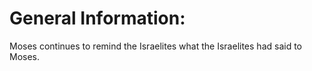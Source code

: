 # General Information:

Moses continues to remind the Israelites what the Israelites had said to Moses.
